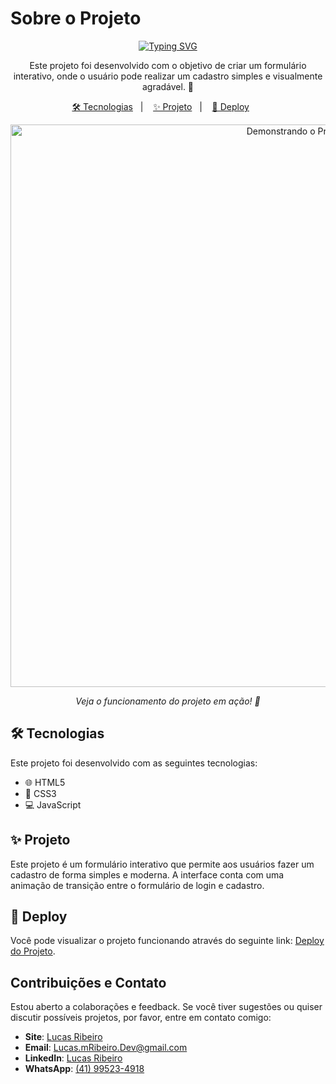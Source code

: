 # Sobre o Projeto

<p align="center">
  <a href="https://git.io/typing-svg">
    <img src="https://readme-typing-svg.demolab.com?font=Fira+Code&pause=1000&color=00B3ff&center=true&vCenter=true&repeat=true&width=435&lines=Formul%C3%A1rio+Interativo+%E2%9C%A8" alt="Typing SVG" />
  </a>
</p>

<p align="center">
  Este projeto foi desenvolvido com o objetivo de criar um formulário interativo, onde o usuário pode realizar um cadastro simples e visualmente agradável. 🌟
</p>

<p align="center">
  <a href="#-tecnologias">🛠 Tecnologias</a>&nbsp;&nbsp;&nbsp;|&nbsp;&nbsp;&nbsp;
  <a href="#-projeto">✨ Projeto</a>&nbsp;&nbsp;&nbsp;|&nbsp;&nbsp;&nbsp;
  <a href="#-deploy">🚀 Deploy</a>&nbsp;&nbsp;&nbsp;&nbsp;&nbsp;&nbsp;
</p>

<p align="center">
  <img src="https://github.com/LucasRibeiro73/Forms-Interativo/blob/main/assets/video-cadastro.gif" alt="Demonstrando o Projeto" width="900">
</p>

<p align="center">
  <i>Veja o funcionamento do projeto em ação! 🚀</i>
</p>

## 🛠 Tecnologias

Este projeto foi desenvolvido com as seguintes tecnologias:

- 🌐 HTML5
- 🎨 CSS3
- 💻 JavaScript

## ✨ Projeto

Este projeto é um formulário interativo que permite aos usuários fazer um cadastro de forma simples e moderna. A interface conta com uma animação de transição entre o formulário de login e cadastro.

## 🚀 Deploy

Você pode visualizar o projeto funcionando através do seguinte link: [Deploy do Projeto](https://forms-interativo.netlify.app).

## Contribuições e Contato

Estou aberto a colaborações e feedback. Se você tiver sugestões ou quiser discutir possíveis projetos, por favor, entre em contato comigo:

- **Site**: [Lucas Ribeiro](https://lucasribeirodev.netlify.app/)
- **Email**: [Lucas.mRibeiro.Dev@gmail.com](mailto:Lucas.mRibeiro.Dev@gmail.com)
- **LinkedIn**: [Lucas Ribeiro](https://www.linkedin.com/in/lucas-ribeiro-7218a0153/)
- **WhatsApp**: [(41) 99523-4918](https://wa.me/5541995234918)
